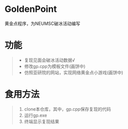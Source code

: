 # GoldenPoint
黄金点程序，为NEUMSC破冰活动编写

# 功能
> * 复现见面会破冰活动数据√
> * 修改gp.cpp为模板文件(画饼中)
> * 仿照亚研院的网站，实现网络黄金点小游戏(画饼中)

# 食用方法
> 1. clone本仓库，其中，gp.cpp保存复现的代码
> 2. 运行gp.exe
> 3. 终端显示复现结果